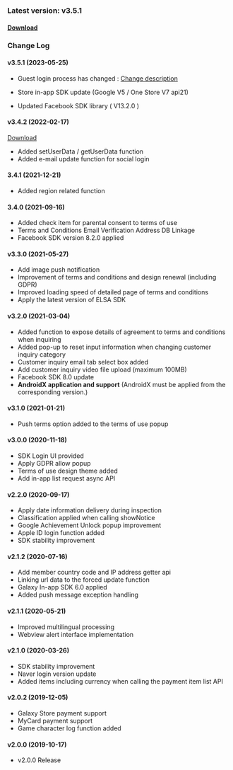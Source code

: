 ### Latest version: v3.5.1

#### [Download](https://xyuditqzezxs1008973.cdn.ntruss.com/sdk/GAMEPOT_AOS_SDK_Release_230420.zip)

### Change Log

#### v3.5.1 (2023-05-25)

- Guest login process has changed : [Change description](https://nbase.atlassian.net/wiki/spaces/gamepotGuide/pages/45350925/Ver+3.5.1+Changes+-+Banned+version)

- Store in-app SDK update (Google V5 / One Store V7 api21)
- Updated Facebook SDK library ( V13.2.0 )


#### v3.4.2 (2022-02-17)

[Download](https://xyuditqzezxs1008973.cdn.ntruss.com/sdk/GAMEPOT_AOS_SDK_20220217.zip)

- Added setUserData / getUserData function
- Added e-mail update function for social login

#### 3.4.1 (2021-12-21)

- Added region related function

#### 3.4.0 (2021-09-16)

- Added check item for parental consent to terms of use
- Terms and Conditions Email Verification Address DB Linkage
- Facebook SDK version 8.2.0 applied

#### v3.3.0 (2021-05-27)

- Add image push notification
- Improvement of terms and conditions and design renewal (including GDPR)
- Improved loading speed of detailed page of terms and conditions
- Apply the latest version of ELSA SDK

#### v3.2.0 (2021-03-04)

- Added function to expose details of agreement to terms and conditions when inquiring
- Added pop-up to reset input information when changing customer inquiry category
- Customer inquiry email tab select box added
- Add customer inquiry video file upload (maximum 100MB)
- Facebook SDK 8.0 update
- **AndroidX application and support** (AndroidX must be applied from the corresponding version.)

#### v3.1.0 (2021-01-21)

- Push terms option added to the terms of use popup

#### v3.0.0 (2020-11-18)

- SDK Login UI provided
- Apply GDPR allow popup
- Terms of use design theme added
- Add in-app list request async API

#### v2.2.0 (2020-09-17)

- Apply date information delivery during inspection
- Classification applied when calling showNotice
- Google Achievement Unlock popup improvement
- Apple ID login function added
- SDK stability improvement

#### v2.1.2 (2020-07-16)

- Add member country code and IP address getter api
- Linking url data to the forced update function
- Galaxy In-app SDK 6.0 applied
- Added push message exception handling

#### v2.1.1 (2020-05-21)

- Improved multilingual processing
- Webview alert interface implementation

#### v2.1.0 (2020-03-26)

- SDK stability improvement
- Naver login version update
- Added items including currency when calling the payment item list API

#### v2.0.2 (2019-12-05)

- Galaxy Store payment support
- MyCard payment support
- Game character log function added

#### v2.0.0 (2019-10-17)

- v2.0.0 Release
